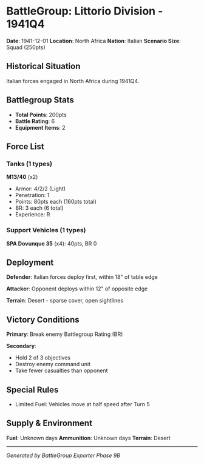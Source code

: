 # BattleGroup: Littorio Division - 1941Q4

**Date**: 1941-12-01
**Location**: North Africa
**Nation**: Italian
**Scenario Size**: Squad (250pts)

## Historical Situation

Italian forces engaged in North Africa during 1941Q4.

## Battlegroup Stats

- **Total Points**: 200pts
- **Battle Rating**: 6
- **Equipment Items**: 2

## Force List

### Tanks (1 types)

**M13/40** (x2)
- Armor: 4/2/2 (Light)
- Penetration: 1
- Points: 80pts each (160pts total)
- BR: 3 each (6 total)
- Experience: R

### Support Vehicles (1 types)

**SPA Dovunque 35** (x4): 40pts, BR 0

## Deployment

**Defender**: Italian forces deploy first, within 18" of table edge

**Attacker**: Opponent deploys within 12" of opposite edge

**Terrain**: Desert - sparse cover, open sightlines

## Victory Conditions

**Primary**: Break enemy Battlegroup Rating (BR)

**Secondary**:
- Hold 2 of 3 objectives
- Destroy enemy command unit
- Take fewer casualties than opponent

## Special Rules

- Limited Fuel: Vehicles move at half speed after Turn 5

## Supply & Environment

**Fuel**: Unknown days
**Ammunition**: Unknown days
**Terrain**: Desert

---

*Generated by BattleGroup Exporter Phase 9B*
